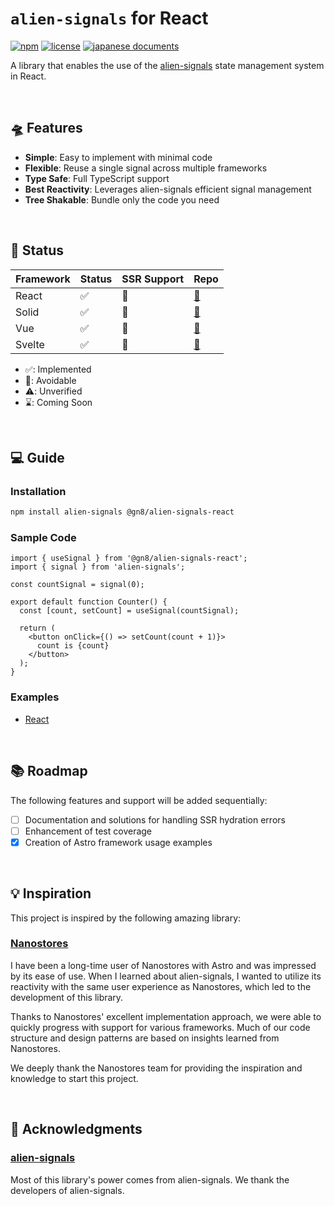 # `alien-signals` for React

[![npm](https://img.shields.io/npm/v/@gn8/alien-signals-react)](https://www.npmjs.com/package/@gn8/alien-signals-react)
[![license](https://img.shields.io/github/license/gn8-ai/universe-alien-signals)](https://github.com/gn8-ai/universe-alien-signals/blob/main/LICENSE.md)
[![japanese documents](https://img.shields.io/badge/documents-Japanese-blue)](README.ja.md)

A library that enables the use of the [alien-signals](https://github.com/stackblitz/alien-signals) state management system in React.

<br />

## 🛸 Features

- **Simple**: Easy to implement with minimal code
- **Flexible**: Reuse a single signal across multiple frameworks
- **Type Safe**: Full TypeScript support
- **Best Reactivity**: Leverages alien-signals efficient signal management
- **Tree Shakable**: Bundle only the code you need

<br />

## 🔌 Status

| Framework | Status | SSR Support | Repo                          |
| --------- | ------ | ----------- | ----------------------------- |
| React     | ✅     | 🔼          | [🔗](../alien-signals-react)  |
| Solid     | ✅     | 🔼          | [🔗](../alien-signals-solid)  |
| Vue       | ✅     | 🔼          | [🔗](../alien-signals-vue)    |
| Svelte    | ✅     | 🔼          | [🔗](../alien-signals-svelte) |

- ✅: Implemented
- 🔼: Avoidable
- ⚠️: Unverified
- ⌛️: Coming Soon

<br />

## 💻 Guide

### Installation

```sh
npm install alien-signals @gn8/alien-signals-react
```

### Sample Code

<!-- prettier-ignore -->
```tsx
import { useSignal } from '@gn8/alien-signals-react';
import { signal } from 'alien-signals';

const countSignal = signal(0);

export default function Counter() {
  const [count, setCount] = useSignal(countSignal);

  return (
    <button onClick={() => setCount(count + 1)}>
      count is {count}
    </button>
  );
}
```

### Examples

- [React](../../@examples/react-with-alien-signals)

<br />

## 📚 Roadmap

The following features and support will be added sequentially:

- [ ] Documentation and solutions for handling SSR hydration errors
- [ ] Enhancement of test coverage
- [x] Creation of Astro framework usage examples

<br />

## 💡 Inspiration

This project is inspired by the following amazing library:

### [Nanostores](https://github.com/nanostores/nanostores)

I have been a long-time user of Nanostores with Astro and was impressed by its ease of use. When I learned about alien-signals, I wanted to utilize its reactivity with the same user experience as Nanostores, which led to the development of this library.

Thanks to Nanostores' excellent implementation approach, we were able to quickly progress with support for various frameworks. Much of our code structure and design patterns are based on insights learned from Nanostores.

We deeply thank the Nanostores team for providing the inspiration and knowledge to start this project.

<br />

## 🎉 Acknowledgments

### [alien-signals](https://github.com/stackblitz/alien-signals)

Most of this library's power comes from alien-signals.
We thank the developers of alien-signals.

